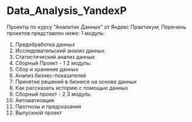 # Data_Analysis_YandexP
Проекты по курсу "Аналитик Данных" от Яндекс Практикум; Перечень проектов представлен ниже:
1 модуль:
  1. Предобработка данных
  2. Исследовательский анализ данных
  3. Статистический анализ данных
  4. Сборный Проект - 1
2 модуль:
  1. Сбор и хранение данных
  2. Анализ бизнес-показателей
  3. Принятие решений в бизнесе на основе данных
  4. Как рассказать историю с помощью данных
  5. Сборный проект - 2
3 модуль:
  1. Автоматизация
  2. Прогнозы и предсказания
  3. Выпускной проект
